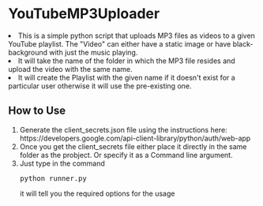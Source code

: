 # YouTubeMP3Uploader

<li>This is a simple python script that uploads MP3 files as videos to a given YouTube playlist. The "Video" can either have a static image or have black-background with just the music playing.</li>
<li>It will take the name of the folder in which the MP3 file resides and upload the video with the same name. </li>
<li>It will create the Playlist with the given name if it doesn't exist for a particular user otherwise it will use the pre-existing one.</li>


<h2>How to Use</h2>
<ol>
<li>Generate the client_secrets.json file using the instructions here: https://developers.google.com/api-client-library/python/auth/web-app</li>
<li>Once you get the client_secrets file either place it directly in the same folder as the probject. Or specify it as a Command line argument.</li>
<li>Just type in the command <pre>python runner.py</pre> it will tell you the required options for the usage</li>
</ol>
